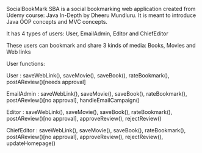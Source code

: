 SocialBookMark
SBA is a social bookmarking web application created from Udemy course: Java In-Depth by Dheeru Mundluru. It is meant to introduce Java OOP concepts and MVC concepts.

It has 4 types of users: User, EmailAdmin, Editor and ChiefEditor

These users can bookmark and share 3 kinds of media: Books, Movies and Web links

User functions:

User : saveWebLink(), saveMovie(), saveBook(), rateBookmark(), postAReview()[needs approval]

EmailAdmin : saveWebLink(), saveMovie(), saveBook(), rateBookmark(), postAReview()[no approval], handleEmailCampaign()

Editor : saveWebLink(), saveMovie(), saveBook(), rateBookmark(), postAReview()[no approval], approveReview(), rejectReview()

ChiefEditor : saveWebLink(), saveMovie(), saveBook(), rateBookmark(), postAReview()[no approval], approveReview(), rejectReview(), updateHomepage()
